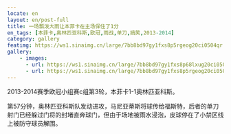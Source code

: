 ```yaml
---
locate: en
layout: en/post-full
title: 一场瓢泼大雨让本菲卡在主场保住了1分
en_tags: [本菲卡,奥林匹亚科斯,欧冠,雨战,单刀,搞笑,2013-2014]
category: gallery
featimg: https://ws1.sinaimg.cn/large/7bb8bd97gy1fxs8p5rgeog20ci0504qr.gif
gallery:
    - images:
      - url: https://ws1.sinaimg.cn/large/7bb8bd97gy1fxs8p68lxug20ci050kjn.gif
      - url: https://ws1.sinaimg.cn/large/7bb8bd97gy1fxs8p5rgeog20ci0504qr.gif
---
```


2013-2014赛季欧冠小组赛c组第3轮，本菲卡1-1奥林匹亚科斯。

第57分钟，奥林匹亚科斯队发动进攻，马尼亚蒂斯将球传给福斯特，后者的单刀射门已经躲过门将的封堵直奔球门，但由于场地被雨水浸泡，皮球停在了小禁区线上被防守球员解围。